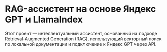 # RAG-ассистент на основе Яндекс GPT и LlamaIndex
Этот проект — интеллектуальный ассистент, основанный на подходе Retrieval-Augmented Generation (RAG), использующий векторный поиск по локальной документации и подключение к Яндекс GPT через API.
